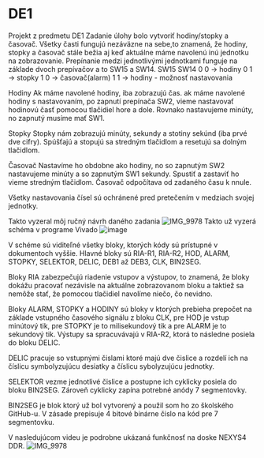 # DE1
Projekt z predmetu DE1
Zadanie úlohy bolo vytvoriť hodiny/stopky a časovač. 
Všetky časti fungujú nezáväzne na sebe,to znamená, že hodiny, stopky a časovač stále bežia aj keď aktuálne máme navolenú inú jednotku na zobrazovanie. Prepínanie medzi jednotlivými jednotkami funguje na základe dvoch prepívačov a to SW15 a SW14. 
SW15  SW14
0      0   -> hodiny
0      1   -> stopky
1      0   -> časovač(alarm)
1      1   -> hodiny - možnosť nastavovania

Hodiny
Ak máme navolené hodiny, iba zobrazujú čas.
ak máme navolené hodiny s nastavovaním, po zapnutí prepínača SW2, vieme nastavovať hodinovú časť pomocou tlačidiel hore a dole. Rovnako nastavujeme minúty, no zapnutý musíme mať SW1.

Stopky
Stopky nám zobrazujú minúty, sekundy a stotiny sekúnd (iba prvé dve cifry). Spúšťajú a stopujú sa stredným tlačidlom a resetujú sa dolným tlačidlom.

Časovač
Nastavíme ho obdobne ako hodiny, no so zapnutým SW2 nastavujeme minúty a so zapnutým SW1 sekundy. Spustiť a zastaviť ho vieme stredným tlačidlom. Časovač odpočítava od zadaného času k nnule. 

Všetky nastavovania čísel sú ochránené pred pretečením v medziach svojej jednotky. 

Takto vyzeral môj ručný návrh daného zadania
![IMG_9978](https://github.com/user-attachments/assets/287c8105-c0ac-49e3-98e3-ec505015d783)
Takto už vyzerá schéma v programe Vivado
![image](https://github.com/user-attachments/assets/e76f9849-428b-4b01-b6a0-0cc551c070e3)

V schéme sú viditeľné všetky bloky, ktorých kódy sú prístupné v dokumentoch vyššie. Hlavné bloky sú RIA-R1, RIA-R2, HOD, ALARM, STOPKY, SELEKTOR, DELIC, DEB1 až DEB3, CLK, BIN2SEG.

Bloky RIA zabezpečujú riadenie vstupov a výstupov, to znamená, že bloky dokážu pracovať nezávisle na aktuálne zobrazovanom bloku a taktiež sa nemôže stať, že pomocou tlačidiel navolíme niečo, čo nevidno.

Bloky ALARM, STOPKY a HODINY sú bloky v ktorých prebieha prepočet na základe vstupného časového signálu z bloku CLK, pre HOD je vstup minútový tik, pre STOPKY je to milisekundový tik a pre ALARM je to sekundový tik. Výstupy sa spracuvávajú v RIA-R2, ktorá to následne posiela do bloku DELIC.

DELIC pracuje so vstupnými čislami ktoré majú dve čislice a rozdelí ich na číslicu symbolyzujúcu desiatky a číslicu sybolyzujúcu jednotky. 

SELEKTOR vezme jednotlivé čislice a postupne ich cyklicky posiela do bloku BIN2SEG. Zároveň cyklicky zapína potrebné anódy 7 segmentovky.

BIN2SEG je blok ktorý už bol vytvorený a použil som ho zo školského GitHub-u. V zásade prepisuje 4 bitové binárne čislo na kód pre 7 segmentovku. 

V nasledujúcom videu je podrobne ukázaná funkčnosť na doske NEXYS4 DDR.
![IMG_9978](https://github.com/user-attachments/assets/5d81068c-82d2-4e10-bcab-60da2e655deb)


